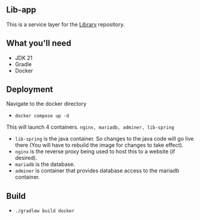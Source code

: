 ## Lib-app
This is a service layer for the <a href="https://github.com/Dert1129/Library">Library</a> repository.

## What you'll need
 - JDK 21
 - Gradle
 - Docker

## Deployment 

Navigate to the docker directory 
- `docker compose up -d`

This will launch 4 containers. `nginx, mariadb, adminer, lib-spring`
- `lib-spring` is the java container. So changes to the java code will go live there (You will have to rebuild the image for changes to take effect).
- `nginx` is the reverse proxy being used to host this to a website (if desired).
- `mariadb` is the database.
- `adminer` is container that provides database access to the mariadb container. 

## Build
- `./gradlew build docker` 

